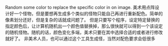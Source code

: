 Random some color to replace the specific color in on image.
美术用点阵设计好一个怪物，但是要想再生成多个类似的怪物只能自己再进行重新配色。简单的像素划分还好，但是复杂的话就成问题了。
但是只要写个程序，设定特定替换的指定颜色后，让计算机随机出一个颜色值替换掉，那么很快就可以得到一个该设定的随机怪物。随机的话，颜色变化多端，美术只要在其中选择合适的或者进行修改就好了。
非美术人员，也可以通过这个工具生成怪，当然对配色要求会低很多